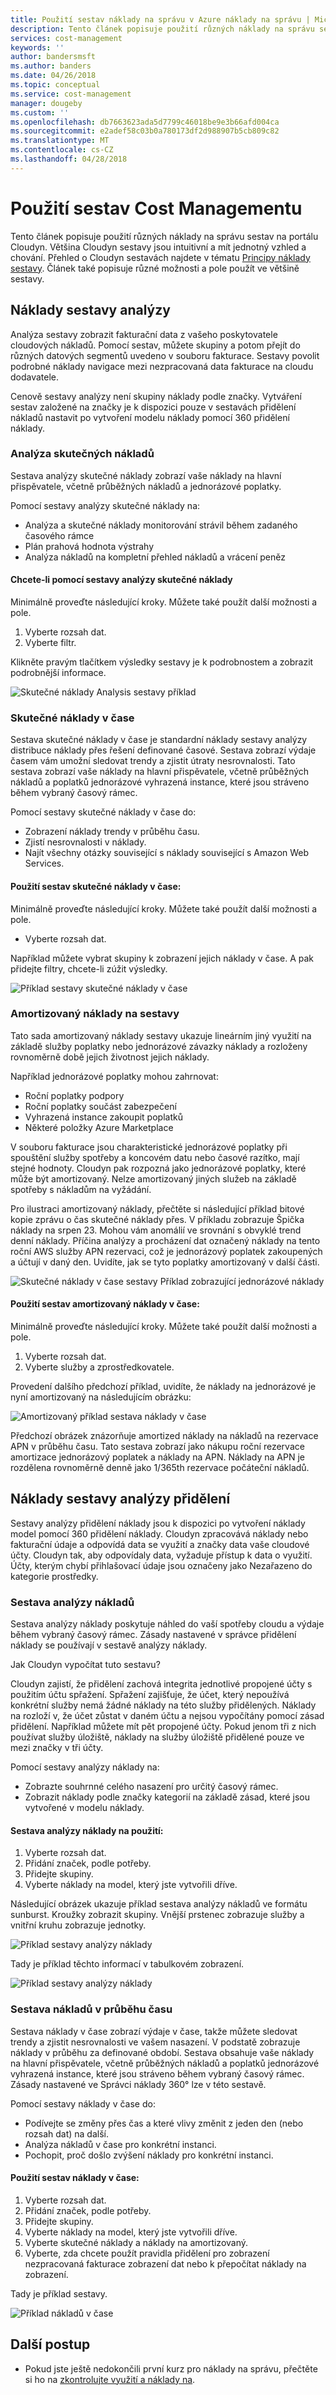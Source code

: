 ```yaml
---
title: Použití sestav náklady na správu v Azure náklady na správu | Microsoft Docs
description: Tento článek popisuje použití různých náklady na správu sestav na portálu Cloudyn.
services: cost-management
keywords: ''
author: bandersmsft
ms.author: banders
ms.date: 04/26/2018
ms.topic: conceptual
ms.service: cost-management
manager: dougeby
ms.custom: ''
ms.openlocfilehash: db7663623ada5d7799c46018be9e3b66afd004ca
ms.sourcegitcommit: e2adef58c03b0a780173df2d988907b5cb809c82
ms.translationtype: MT
ms.contentlocale: cs-CZ
ms.lasthandoff: 04/28/2018
---
```

# <a name="use-cost-management-reports"></a>Použití sestav Cost Managementu

Tento článek popisuje použití různých náklady na správu sestav na portálu Cloudyn. Většina Cloudyn sestavy jsou intuitivní a mít jednotný vzhled a chování. Přehled o Cloudyn sestavách najdete v tématu [Principy náklady sestavy](understanding-cost-reports.md). Článek také popisuje různé možnosti a pole použít ve většině sestavy.

## <a name="cost-analysis-reports"></a>Náklady sestavy analýzy

Analýza sestavy zobrazit fakturační data z vašeho poskytovatele cloudových nákladů. Pomocí sestav, můžete skupiny a potom přejít do různých datových segmentů uvedeno v souboru fakturace. Sestavy povolit podrobné náklady navigace mezi nezpracovaná data fakturace na cloudu dodavatele.

Cenově sestavy analýzy není skupiny náklady podle značky. Vytváření sestav založené na značky je k dispozici pouze v sestavách přidělení nákladů nastavit po vytvoření modelu náklady pomocí 360 přidělení náklady.

### <a name="actual-cost-analysis"></a>Analýza skutečných nákladů

Sestava analýzy skutečné náklady zobrazí vaše náklady na hlavní přispěvatele, včetně průběžných nákladů a jednorázové poplatky.

 Pomocí sestavy analýzy skutečné náklady na:

- Analýza a skutečné náklady monitorování strávil během zadaného časového rámce
- Plán prahová hodnota výstrahy
- Analýza nákladů na kompletní přehled nákladů a vrácení peněz

#### <a name="to-use-the-actual-cost-analysis-report"></a>Chcete-li pomocí sestavy analýzy skutečné náklady

Minimálně proveďte následující kroky. Můžete také použít další možnosti a pole.

1. Vyberte rozsah dat.
2. Vyberte filtr.

Klikněte pravým tlačítkem výsledky sestavy je k podrobnostem a zobrazit podrobnější informace.

![Skutečné náklady Analysis sestavy příklad](./media/use-reports/actual-cost-analysis.png)

### <a name="actual-cost-over-time"></a>Skutečné náklady v čase

Sestava skutečné náklady v čase je standardní náklady sestavy analýzy distribuce náklady přes řešení definované časové. Sestava zobrazí výdaje časem vám umožní sledovat trendy a zjistit útraty nesrovnalosti. Tato sestava zobrazí vaše náklady na hlavní přispěvatele, včetně průběžných nákladů a poplatků jednorázové vyhrazená instance, které jsou stráveno během vybraný časový rámec.

Pomocí sestavy skutečné náklady v čase do:

- Zobrazení náklady trendy v průběhu času.
- Zjistí nesrovnalosti v náklady.
- Najít všechny otázky související s náklady související s Amazon Web Services.

#### <a name="to-use-the-actual-cost-over-time-report"></a>Použití sestav skutečné náklady v čase:

Minimálně proveďte následující kroky. Můžete také použít další možnosti a pole.

- Vyberte rozsah dat.

Například můžete vybrat skupiny k zobrazení jejich náklady v čase. A pak přidejte filtry, chcete-li zúžit výsledky.

![Příklad sestavy skutečné náklady v čase](./media/use-reports/actual-cost-over-time.png)



### <a name="amortized-cost-reports"></a>Amortizovaný náklady na sestavy

Tato sada amortizovaný náklady sestavy ukazuje lineárním jiný využití na základě služby poplatky nebo jednorázové závazky náklady a rozloženy rovnoměrně době jejich životnost jejich náklady.

Například jednorázové poplatky mohou zahrnovat:

- Roční poplatky podpory
- Roční poplatky součást zabezpečení
- Vyhrazená instance zakoupit poplatků
- Některé položky Azure Marketplace

V souboru fakturace jsou charakteristické jednorázové poplatky při spouštění služby spotřeby a koncovém datu nebo časové razítko, mají stejné hodnoty. Cloudyn pak rozpozná jako jednorázové poplatky, které může být amortizovaný. Nelze amortizovaný jiných služeb na základě spotřeby s nákladům na vyžádání.

Pro ilustraci amortizovaný náklady, přečtěte si následující příklad bitové kopie zprávu o čas skutečné náklady přes. V příkladu zobrazuje Špička náklady na srpen 23. Mohou vám anomálií ve srovnání s obvyklé trend denní náklady. Příčina analýzy a procházení dat označený náklady na tento roční AWS služby APN rezervaci, což je jednorázový poplatek zakoupených a účtují v daný den. Uvidíte, jak se tyto poplatky amortizovaný v další části.

![Skutečné náklady v čase sestavy Příklad zobrazující jednorázové náklady](./media/use-reports/actual-amort-example.png)

#### <a name="to-use-the-amortized-cost-over-time-report"></a>Použití sestav amortizovaný náklady v čase:

Minimálně proveďte následující kroky. Můžete také použít další možnosti a pole.

1. Vyberte rozsah dat.
2. Vyberte služby a zprostředkovatele.

Provedení dalšího předchozí příklad, uvidíte, že náklady na jednorázové je nyní amortizovaný na následujícím obrázku:

![Amortizovaný příklad sestava náklady v čase](./media/use-reports/amort-cost-over-time.png)

Předchozí obrázek znázorňuje amortized náklady na nákladů na rezervace APN v průběhu času. Tato sestava zobrazí jako nákupu roční rezervace amortizace jednorázový poplatek a náklady na APN. Náklady na APN je rozdělena rovnoměrně denně jako 1/365th rezervace počáteční nákladů.

## <a name="cost-allocation-analysis-reports"></a>Náklady sestavy analýzy přidělení

Sestavy analýzy přidělení náklady jsou k dispozici po vytvoření náklady model pomocí 360 přidělení náklady. Cloudyn zpracovává náklady nebo fakturační údaje a odpovídá data se využití a značky data vaše cloudové účty. Cloudyn tak, aby odpovídaly data, vyžaduje přístup k data o využití. Účty, kterým chybí přihlašovací údaje jsou označeny jako Nezařazeno do kategorie prostředky.

### <a name="cost-analysis-report"></a>Sestava analýzy nákladů

Sestava analýzy náklady poskytuje náhled do vaší spotřeby cloudu a výdaje během vybraný časový rámec. Zásady nastavené v správce přidělení náklady se používají v sestavě analýzy náklady.

Jak Cloudyn vypočítat tuto sestavu?

Cloudyn zajistí, že přidělení zachová integrita jednotlivé propojené účty s použitím účtu spřažení. Spřažení zajišťuje, že účet, který nepoužívá konkrétní služby nemá žádné náklady na této služby přidělených. Náklady na rozloží v, že účet zůstat v daném účtu a nejsou vypočítány pomocí zásad přidělení. Například můžete mít pět propojené účty. Pokud jenom tři z nich používat služby úložiště, náklady na služby úložiště přidělené pouze ve mezi značky v tři účty.

 Pomocí sestavy analýzy náklady na:

- Zobrazte souhrnné celého nasazení pro určitý časový rámec.
- Zobrazit náklady podle značky kategorií na základě zásad, které jsou vytvořené v modelu náklady.

#### <a name="to-use-the-cost-analysis-report"></a>Sestava analýzy náklady na použití:

1. Vyberte rozsah dat.
2. Přidání značek, podle potřeby.
3. Přidejte skupiny.
4. Vyberte náklady na model, který jste vytvořili dříve.

Následující obrázek ukazuje příklad sestava analýzy nákladů ve formátu sunburst. Kroužky zobrazit skupiny. Vnější prstenec zobrazuje služby a vnitřní kruhu zobrazuje jednotky.

![Příklad sestavy analýzy náklady](./media/use-reports/cost-analysis01.png)



Tady je příklad těchto informací v tabulkovém zobrazení.

![Příklad sestavy analýzy náklady](./media/use-reports/cost-analysis02.png)



### <a name="cost-over-time-report"></a>Sestava nákladů v průběhu času

Sestava náklady v čase zobrazí výdaje v čase, takže můžete sledovat trendy a zjistit nesrovnalosti ve vašem nasazení. V podstatě zobrazuje náklady v průběhu za definované období. Sestava obsahuje vaše náklady na hlavní přispěvatele, včetně průběžných nákladů a poplatků jednorázové vyhrazená instance, které jsou stráveno během vybraný časový rámec. Zásady nastavené ve Správci náklady 360° lze v této sestavě.

Pomocí sestavy náklady v čase do:

- Podívejte se změny přes čas a které vlivy změnit z jeden den (nebo rozsah dat) na další.
- Analýza nákladů v čase pro konkrétní instanci.
- Pochopit, proč došlo zvýšení náklady pro konkrétní instanci.

#### <a name="to-use-the-cost-over-time-report"></a>Použití sestav náklady v čase:

1. Vyberte rozsah dat.
2. Přidání značek, podle potřeby.
3. Přidejte skupiny.
4. Vyberte náklady na model, který jste vytvořili dříve.
5. Vyberte skutečné náklady a náklady na amortizovaný.
6. Vyberte, zda chcete použít pravidla přidělení pro zobrazení nezpracovaná fakturace zobrazení dat nebo k přepočítat náklady na zobrazení.

Tady je příklad sestavy.

![Příklad nákladů v čase](./media/use-reports/cost-over-time.png)



## <a name="next-steps"></a>Další postup

- Pokud jste ještě nedokončili první kurz pro náklady na správu, přečtěte si ho na [zkontrolujte využití a náklady na](tutorial-review-usage.md).
